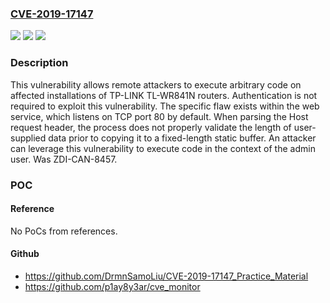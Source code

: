 ### [CVE-2019-17147](https://cve.mitre.org/cgi-bin/cvename.cgi?name=CVE-2019-17147)
![](https://img.shields.io/static/v1?label=Product&message=TL-WR841N&color=blue)
![](https://img.shields.io/static/v1?label=Version&message=n%2Fa&color=blue)
![](https://img.shields.io/static/v1?label=Vulnerability&message=CWE-120%3A%20Buffer%20Copy%20without%20Checking%20Size%20of%20Input%20('Classic%20Buffer%20Overflow')&color=brighgreen)

### Description

This vulnerability allows remote attackers to execute arbitrary code on affected installations of TP-LINK TL-WR841N routers. Authentication is not required to exploit this vulnerability. The specific flaw exists within the web service, which listens on TCP port 80 by default. When parsing the Host request header, the process does not properly validate the length of user-supplied data prior to copying it to a fixed-length static buffer. An attacker can leverage this vulnerability to execute code in the context of the admin user. Was ZDI-CAN-8457.

### POC

#### Reference
No PoCs from references.

#### Github
- https://github.com/DrmnSamoLiu/CVE-2019-17147_Practice_Material
- https://github.com/p1ay8y3ar/cve_monitor

